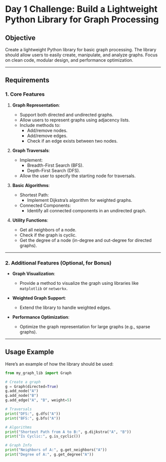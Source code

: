 # Day 1 Challenge: Build a Lightweight Python Library for Graph Processing

## **Objective**
Create a lightweight Python library for basic graph processing. The library should allow users to easily create, manipulate, and analyze graphs. Focus on clean code, modular design, and performance optimization.

---

## **Requirements**

### **1. Core Features**
1. **Graph Representation**:
   - Support both directed and undirected graphs.
   - Allow users to represent graphs using adjacency lists.
   - Include methods to:
     - Add/remove nodes.
     - Add/remove edges.
     - Check if an edge exists between two nodes.

2. **Graph Traversals**:
   - Implement:
     - Breadth-First Search (BFS).
     - Depth-First Search (DFS).
   - Allow the user to specify the starting node for traversals.

3. **Basic Algorithms**:
   - Shortest Path:
     - Implement Dijkstra’s algorithm for weighted graphs.
   - Connected Components:
     - Identify all connected components in an undirected graph.

4. **Utility Functions**:
   - Get all neighbors of a node.
   - Check if the graph is cyclic.
   - Get the degree of a node (in-degree and out-degree for directed graphs).

---

### **2. Additional Features (Optional, for Bonus)**
- **Graph Visualization**:
  - Provide a method to visualize the graph using libraries like `matplotlib` or `networkx`.

- **Weighted Graph Support**:
  - Extend the library to handle weighted edges.

- **Performance Optimization**:
  - Optimize the graph representation for large graphs (e.g., sparse graphs).

---

## **Usage Example**
Here’s an example of how the library should be used:

```python
from my_graph_lib import Graph

# Create a graph
g = Graph(directed=True)
g.add_node("A")
g.add_node("B")
g.add_edge("A", "B", weight=5)

# Traversals
print("DFS:", g.dfs("A"))
print("BFS:", g.bfs("A"))

# Algorithms
print("Shortest Path from A to B:", g.dijkstra("A", "B"))
print("Is Cyclic:", g.is_cyclic())

# Graph Info
print("Neighbors of A:", g.get_neighbors("A"))
print("Degree of A:", g.get_degree("A"))
